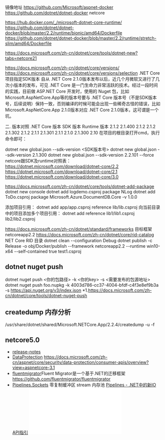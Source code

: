 镜像地址
https://github.com/Microsoft/aspnet-docker
https://github.com/dotnet/dotnet-docker    netcore

https://hub.docker.com/_/microsoft-dotnet-core-runtime/
https://github.com/dotnet/dotnet-docker/blob/master/2.2/runtime/bionic/amd64/Dockerfile
https://github.com/dotnet/dotnet-docker/blob/master/2.2/runtime/stretch-slim/amd64/Dockerfile


https://docs.microsoft.com/zh-cn/dotnet/core/tools/dotnet-new?tabs=netcore21

https://docs.microsoft.com/zh-cn/dotnet/core/versions/
https://docs.microsoft.com/zh-cn/dotnet/core/versions/selection
.NET Core 项目指定SDK版本
自从 .NET Core 2.1.0版本发布以后，近几个月微软又进行了几次小版本的发布，可见 .NET Core 是一门生命力非常活跃的技术。经过一段时间的实践，目前做 ASP.NET Core 开发时，使用的 Nuget 包，比如 Microsoft.AspNetCore.App等的版本号要与 .NET Core 版本号（不是SDK版本号，后续说明）保持一致，否则编译的时候可能会出现一些稀奇古怪的错误，比如 Microsoft.AspNetCore.App 2.1.0版本对应 .NET Core 2.1.0版本，这可谓是一个坑。

二. 版本对照
.NET Core 版本	SDK 版本	Runtime 版本
2.1.2	2.1.400	2.1.2
2.1.2	2.1.302	2.1.2
2.1.1	2.1.301	2.1.1
2.1.0	2.1.300	2.10
在项目的根目录打开cmd，执行命令即可：

dotnet new global.json --sdk-version <SDK版本号>
dotnet new global.json --sdk-version 2.1.300
dotnet new global.json --sdk-version 2.2.101  --force
netcore跟SDK及runtime对照表：
https://dotnet.microsoft.com/download/dotnet-core/2.2
https://dotnet.microsoft.com/download/dotnet-core/2.1
https://dotnet.microsoft.com/download/dotnet-core/3.0

https://docs.microsoft.com/zh-cn/dotnet/core/tools/dotnet-add-package
dotnet new console
dotnet add  logdemo.csproj package NLog
dotnet add ToDo.csproj package Microsoft.Azure.DocumentDB.Core -v 1.0.0

添加项目引用：
dotnet add app/app.csproj reference lib/lib.csproj
向当前目录中的项目添加多个项目引用：
dotnet add reference lib1/lib1.csproj lib2/lib2.csproj


https://docs.microsoft.com/zh-cn/dotnet/standard/frameworks   目标框架  netcoreapp2.2
https://docs.microsoft.com/zh-cn/dotnet/core/rid-catalog  NET Core RID 目录
dotnet clean --configuration Debug
dotnet publish -c Release -o obj/Docker/publish --framework netcoreapp2.2 --runtime win10-x64 --self-contained true test1.csproj

## dotnet nuget push
dotnet nuget push <你的包路径> -k <你的key> -s <需要发布的包源地址>
dotnet nuget push foo.nupkg -k 4003d786-cc37-4004-bfdf-c4f3e8ef9b3a -s https://api.nuget.org/v3/index.json
  *1.https://docs.microsoft.com/zh-cn/dotnet/core/tools/dotnet-nuget-push

## createdump 内存分析
/usr/share/dotnet/shared/Microsoft.NETCore.App/2.2.4/createdump -u -f 

## netcore5.0
- [release-notes](https://github.com/dotnet/core/tree/master/release-notes/5.0)
- [DataProtection](https://github.com/dotnet/aspnetcore/blob/master/src/DataProtection/samples/EntityFrameworkCoreSample/Program.cs) https://docs.microsoft.com/zh-cn/aspnet/core/security/data-protection/consumer-apis/overview?view=aspnetcore-3.1
- [fluentmigrator](https://fluentmigrator.github.io/articles/fluent-interface.html)Fluent Migrator是一个基于.NET的迁移框架   https://github.com/fluentmigrator/fluentmigrator
- [Pipelines.Sockets](https://github.com/mgravell/Pipelines.Sockets.Unofficial)  零复制缓冲区  stream 内存池     [Pipelines - .NET中的新IO API指引](https://www.cnblogs.com/cerl/p/9925879.html) ![ObjectPool](./function/ObjectPool.md)